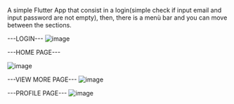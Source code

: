 A simple Flutter App that consist in a login(simple check if input email and input password are not empty), then, there is a menù bar and you can move between the sections.



---LOGIN--- ![image](https://user-images.githubusercontent.com/82907329/210651043-eaa895f2-3bb0-41e4-9383-27d7b4128c13.png) 



---HOME PAGE---



![image](https://user-images.githubusercontent.com/82907329/210651221-210274fe-6f28-4363-829c-3e63f6235af7.png)







---VIEW MORE PAGE---
![image](https://user-images.githubusercontent.com/82907329/210651321-262674f6-6d75-4b39-aaac-4ae41d4c4326.png)



---PROFILE PAGE---
![image](https://user-images.githubusercontent.com/82907329/210651397-ed9e7387-78af-4172-b05f-da0194177639.png)
